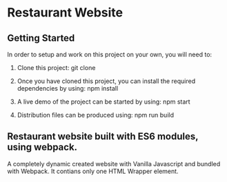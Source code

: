 # Restaurant Website

## Getting Started
In order to setup and work on this project on your own, you will need to:

1. Clone this project:
git clone

2. Once you have cloned this project, you can install the required dependencies by using:
npm install

3. A live demo of the project can be started by using:
npm start

4. Distribution files can be produced using:
npm run build

## Restaurant website built with ES6 modules, using webpack.
A completely dynamic created website with Vanilla Javascript and bundled with Webpack. It contians only one HTML Wrapper element.
